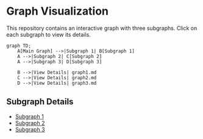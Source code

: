 # Graph Visualization

This repository contains an interactive graph with three subgraphs. Click on each subgraph to view its details.

```mermaid
graph TD;
    A[Main Graph] -->|Subgraph 1| B[Subgraph 1]
    A -->|Subgraph 2| C[Subgraph 2]
    A -->|Subgraph 3| D[Subgraph 3]
    
    B -->|View Details| graph1.md
    C -->|View Details| graph2.md
    D -->|View Details| graph3.md
```

## Subgraph Details

- [Subgraph 1](graph1.md)
- [Subgraph 2](graph2.md)
- [Subgraph 3](graph3.md)
